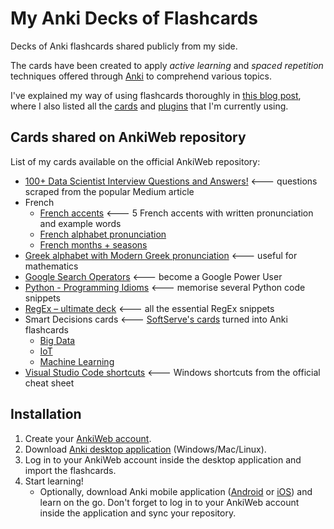 # My Anki Decks of Flashcards
Decks of Anki flashcards shared publicly from my side.

The cards have been created to apply *active learning* and *spaced repetition* techniques offered through [Anki]([https://apps.ankiweb.net/](https://apps.ankiweb.net/)) to comprehend various topics. 

I've explained my way of using flashcards thoroughly in [this blog post](https://pawelcislo.com/2020/07/10/optimising-our-learning-retention-rate-with-srs-anki/), where I also listed all the [cards](https://pawelcislo.com/2020/07/10/optimising-our-learning-retention-rate-with-srs-anki/#ftoc-heading-11) and [plugins](https://pawelcislo.com/2020/07/10/optimising-our-learning-retention-rate-with-srs-anki/#ftoc-heading-12) that I'm currently using.

## Cards shared on AnkiWeb repository

List of my cards available on the official AnkiWeb repository:
- [100+ Data Scientist Interview Questions and Answers!](https://ankiweb.net/shared/info/11274685) <--- questions scraped from the popular Medium article
- French
	- [French accents](https://ankiweb.net/shared/info/19998762) <--- 5 French accents with written pronunciation and example words
	- [French alphabet pronunciation](https://ankiweb.net/shared/info/2020825047)
	- [French months + seasons](https://ankiweb.net/shared/info/483187044)
- [Greek alphabet with Modern Greek pronunciation](https://ankiweb.net/shared/info/1298930846) <--- useful for mathematics
- [Google Search Operators](https://ankiweb.net/shared/info/1174604876) <--- become a Google Power User
- [Python - Programming Idioms](https://ankiweb.net/shared/info/2086567642) <--- memorise several Python code snippets
- [RegEx – ultimate deck](https://ankiweb.net/shared/info/284568815) <--- all the essential RegEx snippets
- Smart Decisions cards <--- [SoftServe's cards](https://smartdecisionsgame.com/) turned into Anki flashcards
	- [Big Data](https://ankiweb.net/shared/info/2084344509)
	- [IoT](https://ankiweb.net/shared/info/1786296494)
	- [Machine Learning](https://ankiweb.net/shared/info/2099797890)
- [Visual Studio Code shortcuts](https://ankiweb.net/shared/info/1549461506) <--- Windows shortcuts from the official cheat sheet

## Installation

 1. Create your [AnkiWeb account](https://ankiweb.net/account/register).
 2. Download [Anki desktop application](https://apps.ankiweb.net/#download) (Windows/Mac/Linux).
 3. Log in to your AnkiWeb account inside the desktop application and import the flashcards.
 4. Start learning!
	- Optionally, download Anki mobile application ([Android](https://play.google.com/store/apps/details?id=com.ichi2.anki) or [iOS](https://apps.apple.com/us/app/ankimobile-flashcards/id373493387)) and learn on the go. Don't forget to log in to your AnkiWeb account inside the application and sync your repository.
